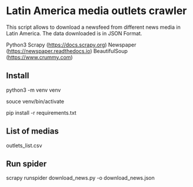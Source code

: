# Latin America media outlets crawler

This script allows to download a newsfeed from different news media in Latin America. The data downloaded is in JSON Format.

Python3
Scrapy (https://docs.scrapy.org)
Newspaper (https://newspaper.readthedocs.io)
BeautifulSoup (https://www.crummy.com)

## Install

python3 -m venv venv

souce venv/bin/activate

pip install -r requirements.txt

## List of medias

outlets_list.csv

## Run spider

scrapy runspider download_news.py -o download_news.json





